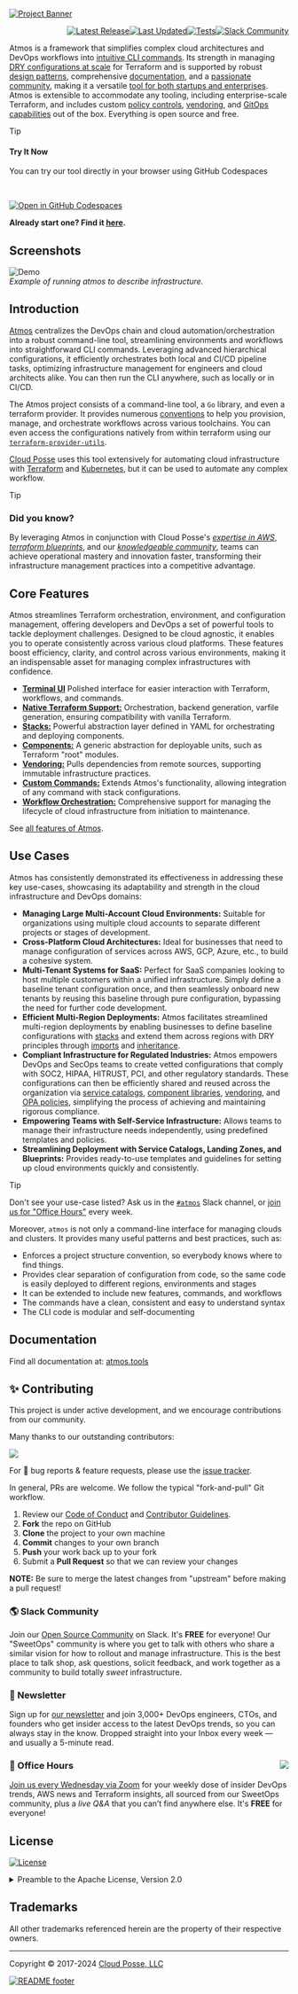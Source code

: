 

<!-- markdownlint-disable -->
<a href="https://cpco.io/homepage"><img src="https://github.com/cloudposse/atmos/blob/main/.github/banner.png?raw=true" alt="Project Banner"/></a><br/>
    <p align="right">
<a href="https://github.com/cloudposse/atmos/releases/latest"><img src="https://img.shields.io/github/release/cloudposse/atmos.svg?style=for-the-badge" alt="Latest Release"/></a><a href="https://github.com/cloudposse/atmos/commits/main/"><img src="https://img.shields.io/github/last-commit/cloudposse/atmos/main?style=for-the-badge" alt="Last Updated"/></a><a href="https://github.com/cloudposse/atmos/actions/workflows/test.yml"><img src="https://img.shields.io/github/actions/workflow/status/cloudposse/atmos/test.yml?style=for-the-badge" alt="Tests"/></a><a href="https://slack.cloudposse.com"><img src="https://slack.cloudposse.com/for-the-badge.svg" alt="Slack Community"/></a></p>
<!-- markdownlint-restore -->

<!--




  ** DO NOT EDIT THIS FILE
  **
  ** This file was automatically generated by the `cloudposse/build-harness`.
  ** 1) Make all changes to `README.yaml`
  ** 2) Run `make init` (you only need to do this once)
  ** 3) Run`make readme` to rebuild this file.
  **
  ** (We maintain HUNDREDS of open source projects. This is how we maintain our sanity.)
  **





-->


Atmos is a framework that simplifies complex cloud architectures and DevOps workflows into [intuitive CLI commands](https://atmos.tools/category/cli).
Its strength in managing [DRY configurations at scale](https://atmos.tools/core-concepts/) for Terraform and is supported by robust
[design patterns](https://atmos.tools/design-patterns/), comprehensive [documentation](https://atmos.tools/), and a
[passionate community](https://slack.cloudposse.com/), making it a versatile [tool for both startups and enterprises](https://cloudposse.com/).
Atmos is extensible to accommodate any tooling, including enterprise-scale Terraform, and includes custom
[policy controls](https://atmos.tools/core-concepts/validate), [vendoring](https://atmos.tools/core-concepts/vendor/),
and [GitOps capabilities](https://atmos.tools/integrations/github-actions) out of the box. Everything is open source and free.


> [!TIP]
> #### Try It Now
>
> You can try our tool directly in your browser using GitHub Codespaces
>
> <br/>
>
> [![Open in GitHub Codespaces](https://github.com/codespaces/badge.svg)](https://codespaces.new/cloudposse/atmos/pull/612)
>
> __Already start one? Find it [here](https://github.com/codespaces).__
>

## Screenshots

<img src="docs/demo.gif" alt="Demo" />*<br/>Example of running atmos to describe infrastructure.*




## Introduction


[Atmos](https://atmos.tools) centralizes the DevOps chain and cloud automation/orchestration into a robust command-line tool,
streamlining environments and workflows into straightforward CLI commands. Leveraging advanced hierarchical configurations,
it efficiently orchestrates both local and CI/CD pipeline tasks, optimizing infrastructure management for engineers and cloud 
architects alike. You can then run the CLI anywhere, such as locally or in CI/CD.

The Atmos project consists of a command-line tool, a `Go` library, and even a terraform provider.  It provides numerous
[conventions](https://atmos.tools/design-patterns/) to help you provision, manage, and orchestrate workflows across various toolchains.
You can even access the configurations natively from within terraform using our [`terraform-provider-utils`](https://github.com/cloudposse/terraform-provider-utils/).

[Cloud Posse](https://cloudposse.com/) uses this tool extensively for automating cloud infrastructure with
[Terraform](https://www.hashicorp.com/products/terraform) and [Kubernetes](https://kubernetes.io/), but it can be used to automate any complex workflow.

> [!TIP]
> ### Did you know?
>
> By leveraging Atmos in conjunction with Cloud Posse's [*expertise in AWS*](https://cloudposse.com),
> [*terraform blueprints*](https://cloudposse.com/services/), and our [*knowledgeable community*](https://slack.cloudposse.com), teams can achieve
> operational mastery and innovation faster, transforming their infrastructure management practices into a competitive advantage.

## Core Features

Atmos streamlines Terraform orchestration, environment, and configuration management, offering developers and DevOps a set of
powerful tools to tackle deployment challenges. Designed to be cloud agnostic, it enables you to operate consistently across
various cloud platforms. These features boost efficiency, clarity, and control across various environments, making it an
indispensable asset for managing complex infrastructures with confidence.

- [**Terminal UI**](https://atmos.tools/cli) Polished interface for easier interaction with Terraform, workflows, and commands.
- [**Native Terraform Support:**](https://atmos.tools/cli/commands/terraform/usage) Orchestration, backend generation, varfile generation, ensuring compatibility with vanilla Terraform.
- [**Stacks:**](https://atmos.tools/core-concepts/stacks) Powerful abstraction layer defined in YAML for orchestrating and deploying components.
- [**Components:**](https://atmos.tools/core-concepts/components) A generic abstraction for deployable units, such as Terraform "root" modules.
- [**Vendoring:**](https://atmos.tools/core-concepts/vendor) Pulls dependencies from remote sources, supporting immutable infrastructure practices.
- [**Custom Commands:**](https://atmos.tools/core-concepts/custom-commands) Extends Atmos's functionality, allowing integration of any command with stack configurations.
- [**Workflow Orchestration:**](https://atmos.tools/core-concepts/workflows) Comprehensive support for managing the lifecycle of cloud infrastructure from initiation to maintenance.

See [all features of Atmos](https://atmos.tools/features).

## Use Cases

Atmos has consistently demonstrated its effectiveness in addressing these key use-cases, showcasing its adaptability and
strength in the cloud infrastructure and DevOps domains:

- **Managing Large Multi-Account Cloud Environments:** Suitable for organizations using multiple cloud accounts to separate different
  projects or stages of development.
- **Cross-Platform Cloud Architectures:** Ideal for businesses that need to manage configuration of services across AWS, GCP, Azure, etc., to
  build a cohesive system.
- **Multi-Tenant Systems for SaaS:** Perfect for SaaS companies looking to host multiple customers within a unified infrastructure.
  Simply define a baseline tenant configuration once, and then seamlessly onboard new tenants by reusing this baseline through pure
  configuration, bypassing the need for further code development.
- **Efficient Multi-Region Deployments:** Atmos facilitates streamlined multi-region deployments by enabling businesses to define baseline
  configurations with [stacks](https://atmos.tools/core-concepts/stacks/) and extend them across regions with DRY principles through
  [imports](https://atmos.tools/core-concepts/stacks/imports) and [inheritance](https://atmos.tools/core-concepts/stacks/inheritance).
- **Compliant Infrastructure for Regulated Industries:** Atmos empowers DevOps and SecOps teams to create vetted configurations that comply
  with SOC2, HIPAA, HITRUST, PCI, and other regulatory standards. These configurations can then be efficiently shared and reused across the
  organization via [service catalogs](https://atmos.tools/core-concepts/stacks/catalogs), [component libraries](https://atmos.tools/core-concepts/components/library),
  [vendoring](https://atmos.tools/core-concepts/vendor), and [OPA policies](https://atmos.tools/core-concepts/validate/opa),
  simplifying the process of achieving and maintaining rigorous compliance.
- **Empowering Teams with Self-Service Infrastructure:** Allows teams to manage their infrastructure needs independently, using
  predefined templates and policies.
- **Streamlining Deployment with Service Catalogs, Landing Zones, and Blueprints:** Provides ready-to-use templates and guidelines for
  setting up cloud environments quickly and consistently.

> [!TIP]
> Don't see your use-case listed? Ask us in the [`#atmos`](https://slack.cloudposse.com) Slack channel,
> or [join us for "Office Hours"](https://cloudposse.com/office-hours/) every week.


Moreover, `atmos` is not only a command-line interface for managing clouds and clusters. It provides many useful patterns
and best practices, such as:
- Enforces a project structure convention, so everybody knows where to find things.
- Provides clear separation of configuration from code, so the same code is easily deployed to different regions, environments and stages
- It can be extended to include new features, commands, and workflows
- The commands have a clean, consistent and easy to understand syntax
- The CLI code is modular and self-documenting

## Documentation

Find all documentation at: [atmos.tools](https://atmos.tools)













## ✨ Contributing

This project is under active development, and we encourage contributions from our community.



Many thanks to our outstanding contributors:

<a href="https://github.com/cloudposse/atmos/graphs/contributors">
  <img src="https://contrib.rocks/image?repo=cloudposse/atmos&max=24" />
</a>

For 🐛 bug reports & feature requests, please use the [issue tracker](https://github.com/cloudposse/atmos/issues).

In general, PRs are welcome. We follow the typical "fork-and-pull" Git workflow.
 1. Review our [Code of Conduct](https://github.com/cloudposse/atmos/?tab=coc-ov-file#code-of-conduct) and [Contributor Guidelines](https://github.com/cloudposse/.github/blob/main/CONTRIBUTING.md).
 2. **Fork** the repo on GitHub
 3. **Clone** the project to your own machine
 4. **Commit** changes to your own branch
 5. **Push** your work back up to your fork
 6. Submit a **Pull Request** so that we can review your changes

**NOTE:** Be sure to merge the latest changes from "upstream" before making a pull request!

### 🌎 Slack Community

Join our [Open Source Community](https://cpco.io/slack?utm_source=github&utm_medium=readme&utm_campaign=cloudposse/atmos&utm_content=slack) on Slack. It's **FREE** for everyone! Our "SweetOps" community is where you get to talk with others who share a similar vision for how to rollout and manage infrastructure. This is the best place to talk shop, ask questions, solicit feedback, and work together as a community to build totally *sweet* infrastructure.

### 📰 Newsletter

Sign up for [our newsletter](https://cpco.io/newsletter?utm_source=github&utm_medium=readme&utm_campaign=cloudposse/atmos&utm_content=newsletter) and join 3,000+ DevOps engineers, CTOs, and founders who get insider access to the latest DevOps trends, so you can always stay in the know.
Dropped straight into your Inbox every week — and usually a 5-minute read.

### 📆 Office Hours <a href="https://cloudposse.com/office-hours?utm_source=github&utm_medium=readme&utm_campaign=cloudposse/atmos&utm_content=office_hours"><img src="https://img.cloudposse.com/fit-in/200x200/https://cloudposse.com/wp-content/uploads/2019/08/Powered-by-Zoom.png" align="right" /></a>

[Join us every Wednesday via Zoom](https://cloudposse.com/office-hours?utm_source=github&utm_medium=readme&utm_campaign=cloudposse/atmos&utm_content=office_hours) for your weekly dose of insider DevOps trends, AWS news and Terraform insights, all sourced from our SweetOps community, plus a _live Q&A_ that you can’t find anywhere else.
It's **FREE** for everyone!
## License

<a href="https://opensource.org/licenses/Apache-2.0"><img src="https://img.shields.io/badge/License-Apache%202.0-blue.svg?style=for-the-badge" alt="License"></a>

<details>
<summary>Preamble to the Apache License, Version 2.0</summary>
<br/>
<br/>

Complete license is available in the [`LICENSE`](LICENSE) file.

```text
Licensed to the Apache Software Foundation (ASF) under one
or more contributor license agreements.  See the NOTICE file
distributed with this work for additional information
regarding copyright ownership.  The ASF licenses this file
to you under the Apache License, Version 2.0 (the
"License"); you may not use this file except in compliance
with the License.  You may obtain a copy of the License at

  https://www.apache.org/licenses/LICENSE-2.0

Unless required by applicable law or agreed to in writing,
software distributed under the License is distributed on an
"AS IS" BASIS, WITHOUT WARRANTIES OR CONDITIONS OF ANY
KIND, either express or implied.  See the License for the
specific language governing permissions and limitations
under the License.
```
</details>

## Trademarks

All other trademarks referenced herein are the property of their respective owners.


---
Copyright © 2017-2024 [Cloud Posse, LLC](https://cpco.io/copyright)


<a href="https://cloudposse.com/readme/footer/link?utm_source=github&utm_medium=readme&utm_campaign=cloudposse/atmos&utm_content=readme_footer_link"><img alt="README footer" src="https://cloudposse.com/readme/footer/img"/></a>

<img alt="Beacon" width="0" src="https://ga-beacon.cloudposse.com/UA-76589703-4/cloudposse/atmos?pixel&cs=github&cm=readme&an=atmos"/>
